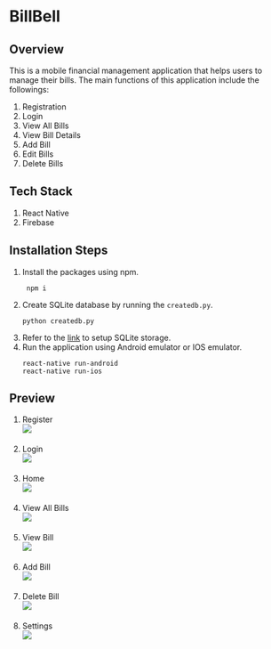 
# BillBell

## Overview
This is a mobile financial management application that helps users to manage their bills. The main functions of this application include the followings:
1. Registration
2. Login
3. View All Bills
4. View Bill Details
5. Add Bill
6. Edit Bills
7. Delete Bills

## Tech Stack
1. React Native
2. Firebase

## Installation Steps
1. Install the packages using npm.
	```
 	 npm i
	```
2. Create SQLite database by running the `createdb.py`.
	```
  	python createdb.py
	```
3. Refer to the [link](https://www.npmjs.com/package/react-native-sqlite-storage) to setup SQLite storage.
4. Run the application using Android emulator or IOS emulator.
	```
	react-native run-android
	react-native run-ios
	```

## Preview
1. Register <br> <img src="previews/Register.png"><br><br>
2. Login <br> <img src="previews/Login.png"><br><br>
3. Home <br> <img src="previews/Home.png"><br><br>
4. View All Bills <br> <img src="previews/ViewAllBills.png"><br><br>
5. View Bill <br> <img src="previews/ViewBill.png"><br><br>
6. Add Bill <br> <img src="previews/AddBill.png"><br><br>
7. Delete Bill <br> <img src="previews/DeleteBill.png"><br><br>
8. Settings <br> <img src="previews/Settings.png"><br><br>
